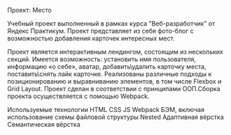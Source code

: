 Проект: Место

Учебный проект выполненный в рамках курса "Веб-разработчик" от Яндекс Практикум. Проект представляет из себя фото-блог с возможностью добавления карточек интересных мест.

Проект является интерактивным лендингом, состоящим из нескольких секций. Имеется возможность: установить имя пользователя, информацию «о себе», аватар, добавить\удалить карточку места, поставить\снять лайк карточке. Реализованы различные подходы к позиционированию и выравниванию элементов, в том числе Flexbox и Grid Layout. Проект сделан в соответствии с принципами ООП.Сборка проекта осуществляется с помощью Webpack.

Используемые технологии
HTML
CSS
JS
Webpack
БЭМ, включая использование схемы файловой структуры Nested
Адаптивная вёрстка
Семантическая вёрстка
